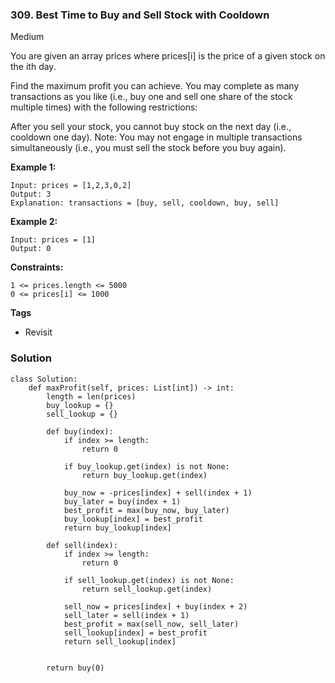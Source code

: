 ### 309. Best Time to Buy and Sell Stock with Cooldown
Medium

You are given an array prices where prices[i] is the price of a given stock on the ith day.

Find the maximum profit you can achieve. You may complete as many transactions as you like (i.e., buy one and sell one share of the stock multiple times) with the following restrictions:

After you sell your stock, you cannot buy stock on the next day (i.e., cooldown one day).
Note: You may not engage in multiple transactions simultaneously (i.e., you must sell the stock before you buy again). 

**Example 1:**
```
Input: prices = [1,2,3,0,2]
Output: 3
Explanation: transactions = [buy, sell, cooldown, buy, sell]
```

**Example 2:**
```
Input: prices = [1]
Output: 0
``` 

**Constraints:**
```
1 <= prices.length <= 5000
0 <= prices[i] <= 1000
```

**Tags**
- Revisit

### Solution
```
class Solution:
    def maxProfit(self, prices: List[int]) -> int:
        length = len(prices)
        buy_lookup = {}
        sell_lookup = {}
        
        def buy(index):
            if index >= length:
                return 0
            
            if buy_lookup.get(index) is not None:
                return buy_lookup.get(index)
            
            buy_now = -prices[index] + sell(index + 1)
            buy_later = buy(index + 1)
            best_profit = max(buy_now, buy_later)
            buy_lookup[index] = best_profit
            return buy_lookup[index]
        
        def sell(index):
            if index >= length:
                return 0
            
            if sell_lookup.get(index) is not None:
                return sell_lookup.get(index)
            
            sell_now = prices[index] + buy(index + 2)
            sell_later = sell(index + 1)
            best_profit = max(sell_now, sell_later)
            sell_lookup[index] = best_profit
            return sell_lookup[index]
        
        
        return buy(0)
        
```
